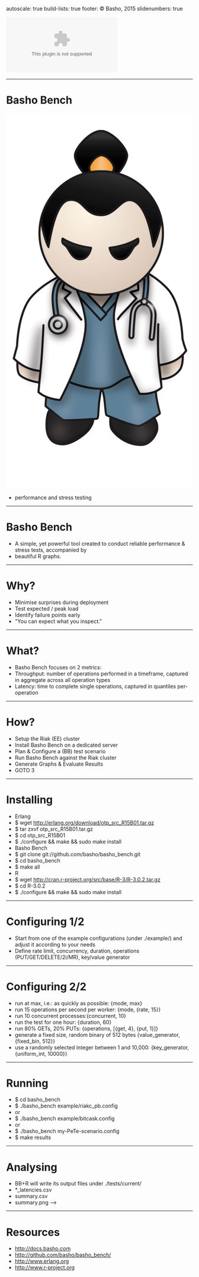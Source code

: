 autoscale: true
build-lists: true
footer: © Basho, 2015
slidenumbers: true

![fit](design-assets/Basho-Logos/eps/basho-logo-color-horiz.eps)

---

# Basho Bench

![left fit](./design-assets/Bashomen/png/diagnose.png)

* performance and stress testing

---

# Basho Bench

* A simple, yet powerful tool created to conduct reliable performance & stress tests, accompanied by
* beautiful R graphs.



---

# Why?

* Minimise surprises during deployment
* Test expected / peak load
* Identify failure points early
* "You can expect what you inspect."

---

# What?

* Basho Bench focuses on 2 metrics:
* Throughput: number of operations performed in a timeframe, captured in aggregate across all operation types
* Latency: time to complete single operations, captured in quantiles per-operation

---

# How?

* Setup the Riak (EE) cluster
* Install Basho Bench on a dedicated server
* Plan & Configure a (BB) test scenario
* Run Basho Bench against the Riak cluster
* Generate Graphs & Evaluate Results
* GOTO 3

---

# Installing

* Erlang
* $ wget http://erlang.org/download/otp_src_R15B01.tar.gz
* $ tar zxvf otp_src_R15B01.tar.gz
* $ cd otp_src_R15B01
* $ ./configure && make && sudo make install
* Basho Bench
* $ git clone git://github.com/basho/basho_bench.git
* $ cd basho_bench
* $ make all
* R
* $ wget http://cran.r-project.org/src/base/R-3/R-3.0.2.tar.gz
* $ cd R-3.0.2
* $ ./configure && make && sudo make install

---

# Configuring 1/2

* Start from one of the example configurations (under ./example/) and adjust it according to your needs
* Define rate limit, concurrency, duration, operations (PUT/GET/DELETE/2i/MR), key/value generator

---

# Configuring 2/2

* run at max, i.e.: as quickly as possible: {mode, max} 
* run 15 operations per second per worker: {mode, {rate, 15}}
* run 10 concurrent processes:{concurrent, 10}
* run the test for one hour: {duration, 60}
* run 80% GETs, 20% PUTs: {operations, [{get, 4}, {put, 1}]}
* generate a fixed size, random binary of 512 bytes {value_generator, {fixed_bin, 512}}
* use a randomly selected integer between 1 and 10,000: {key_generator, {uniform_int, 10000}}

---

# Running

* $ cd basho_bench
* $ ./basho_bench example/riakc_pb.config
* or
* $ ./basho_bench example/bitcask.config
* or
* $ ./basho_bench my-PeTe-scenario.config
* $ make results

---

# Analysing

* BB+R will write its output files under ./tests/current/
* *_latencies.csv
* summary.csv
* summary.png —>

---

# Resources

* http://docs.basho.com
* http://github.com/basho/basho_bench/
* http://www.erlang.org
* http://www.r-project.org


